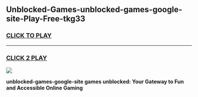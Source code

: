 
## Unblocked-Games-unblocked-games-google-site-Play-Free-tkg33
<h3>
<a href="https://premium76.site?title=unblocked-games-google-site&ref=20A">CLICK TO PLAY</a></h3>
<hr>

<h3>
<a href="https://premium76.site?title=unblocked-games-google-site&ref=20A">CLICK 2 PLAY</a>
  
</h3>

<a href="https://premium76.site?title=unblocked-games-google-site&ref=20A"><img src="https://clearcache.store/games.png"></a>


**unblocked-games-google-site games unblocked: Your Gateway to Fun and Accessible Online Gaming**
